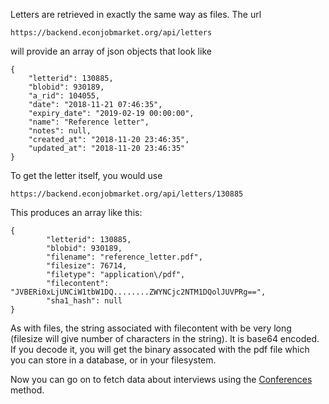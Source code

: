 Letters are retrieved in exactly the same way as files.   The url
```
https://backend.econjobmarket.org/api/letters
```

will provide an array of json objects that look like
```
{
    "letterid": 130885,
    "blobid": 930189,
    "a_rid": 104055,
    "date": "2018-11-21 07:46:35",
    "expiry_date": "2019-02-19 00:00:00",
    "name": "Reference letter",
    "notes": null,
    "created_at": "2018-11-20 23:46:35",
    "updated_at": "2018-11-20 23:46:35"
}
```


To get the letter itself, you would use

```
https://backend.econjobmarket.org/api/letters/130885
```

This produces an array like this:
```
{
        "letterid": 130885,
        "blobid": 930189,
        "filename": "reference_letter.pdf",
        "filesize": 76714,
        "filetype": "application\/pdf",
        "filecontent": "JVBERi0xLjUNCiW1tbW1DQ........ZWYNCjc2NTM1DQolJUVPRg==",
        "sha1_hash": null
}
```

As with files, the string associated with filecontent with be very long (filesize will give number of characters in the string).  It is base64 encoded.  If you decode it, you will get the binary assocated with the pdf file which you can store in a database, or in your filesystem.


Now you can go on to fetch data about interviews using the [Conferences](letters) method.
